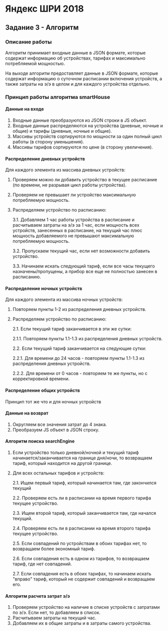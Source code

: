 # Яндекс ШРИ 2018

## Задание 3 - Алгоритм

### Описание работы

Алгоритм принимает входные данные в JSON формате, которые содержат информацию об устройствах, тарифах и максимально потребляемой мощностью.

На выходе алгоритм предоставляет данные в JSON формате, которые содержат информацию о суточном расписании включения устройств, а также затраты на э/э в целом и для каждого устройства отдельно.

### Принцип работы алгоритма smartHouse

#### Данные на входе

1. Входные данные преобразуются из JSON строки в JS объект.
2. Входные данные распределяются на устройства (дневные, ночные и общие) и тарифы (дневные, ночные и общие).
3. Массивы устройств сортируются по мощности за один полный цикл работы (в сторону уменьшения).
4. Массивы тарифов сортируются по цене (в сторону увеличения).

#### Распределение дневных устройств

Для каждого элемента из массива дневных устройств:
  
  1. Проверяем можно ли добавить устройство в текущее расписание (по времени, не разрывая цикл работы устройства).
  2. Проверяем не превышает ли устройство максимальную потребляемую мощность.
  3. Распределяем устройство по расписанию:
  
     3.1. Добавляем 1 час работы устройства в расписание и расчитываем затраты на э/э за 1 час,
     если мощность всех устройств, занесенных в расписание, на текущий час плюс мощность добавляемого
     не превышают максимальную потребляемую мощность.
     
     3.2. Пропускаем текущий час, если нет возможности добавить устройство.
     
     3.3. Начинаем искать следующий тариф, если все часы текущего назначены/пропущены, 
     а прибор все еще не полностью занесен в расписанию.

#### Распределение ночных устройств

Для каждого элемента из массива ночных устройств:

  1. Повторяем пункты 1-2 из распределения дневных устройств.
  2. Распределяем устройство по расписанию:
  
     2.1. Если текущий тариф заканчивается в эти же сутки:
     
        2.1.1. Повторяем пункты 1.1-1.3 из распределения дневных устройств.
          
     2.2. Если текущий тариф заканчивается на следующие сутки:
     
        2.2.1. Для времени до 24 часов - повторяем пункты 1.1-1.3 из распределения дневных устройств.
        
        2.2.2. Для времени от 0 часов - повторяем те же пункты, но с корректировкой времени.

#### Распределение общих устройств

Принцип тот же что и для ночных устройств

#### Данные на возврат

1. Округляем все значения затрат до 4 знака.
2. Преобразуем JS объект в JSON строку.

#### Алгоритм поиска searchEngine

1. Если устройство только дневной/ночной и текущий тариф начинается/заканчивается на границе дня/ночи,
то возвращаем тариф, который находится на другой границе.
2. Для всех остальных тарифов и устройств: 

   2.1. Ищем первый тариф, который начинается там, где закончился текущий
   
   2.2. Проверяем есть ли в расписании на время первого тарифа текущее устройство.
   
   2.3. Ищем второй тариф, который заканчивается там, где начался текущий.
   
   2.4. Проверяем есть ли в расписании на время второго тарифа текущее устройство.
   
   2.5. Если совпадений по устройствам в обоих тарифах нет, то возвращаем более экономный тариф.
   
   2.6. Если совпадения есть в одном из тарифов, то возвращаем тариф, где нет совпадений.
   
   2.7. Если совпадения есть в обоих тарифах, то начинаем искать "вправо" тариф, который не содержит совпадений
   и возвращаем его.
   
#### Алгоритм расчета затрат э/э

1. Проверяем устройство на наличие в списке устройств с затратами по э/э. Если нет, то добавляем в список.
2. Расчитываем затраты на текущий час.
3. Добавляем их в общие затраты и в затраты самого устройства.
